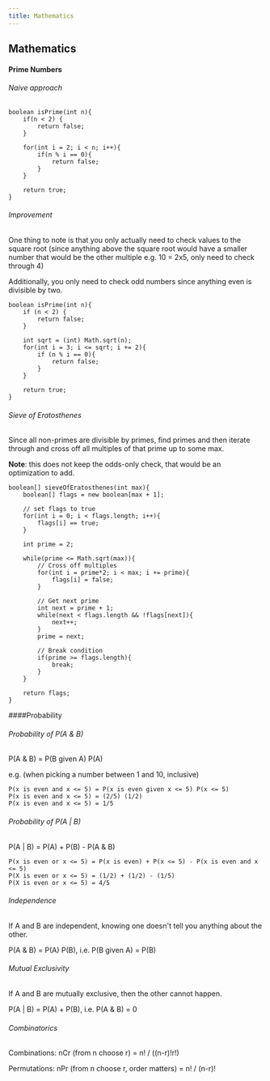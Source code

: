 ```yaml
---
title: Mathematics
---
```


## Mathematics
#### Prime Numbers
###### Naive approach
```
boolean isPrime(int n){
    if(n < 2) {
        return false;
    }

    for(int i = 2; i < n; i++){
        if(n % i == 0){
            return false;
        }
    }

    return true;
}
```

###### Improvement
One thing to note is that you only actually need to check values to the square root
(since anything above the square root would have a smaller number that would be
the other multiple e.g. 10 = 2x5, only need to check through 4)

Additionally, you only need to check odd numbers since anything even is divisible by two.

```
boolean isPrime(int n){
    if (n < 2) {
        return false;
    }

    int sqrt = (int) Math.sqrt(n);
    for(int i = 3; i <= sqrt; i += 2){
        if (n % i == 0){
            return false;
        }
    }

    return true;
}
```

###### Sieve of Eratosthenes
Since all non-primes are divisible by primes, find primes and then iterate
through and cross off all multiples of that prime up to some max.

**Note**: this does not keep the odds-only check, that would be an optimization to add.

```
boolean[] sieveOfEratosthenes(int max){
    boolean[] flags = new boolean[max + 1];

    // set flags to true
    for(int i = 0; i < flags.length; i++){
        flags[i] == true;
    }

    int prime = 2;

    while(prime <= Math.sqrt(max)){
        // Cross off multiples
        for(int i = prime*2; i < max; i += prime){
            flags[i] = false;
        }

        // Get next prime
        int next = prime + 1;
        while(next < flags.length && !flags[next]){
            next++;
        }
        prime = next;

        // Break condition
        if(prime >= flags.length){
            break;
        }
    }

    return flags;
}
```

####Probability
###### Probability of P(A & B)
P(A & B) = P(B given A) P(A)

e.g. (when picking a number between 1 and 10, inclusive)
```
P(x is even and x <= 5) = P(x is even given x <= 5) P(x <= 5)
P(x is even and x <= 5) = (2/5) (1/2)
P(x is even and x <= 5) = 1/5
```

###### Probability of P(A | B)
P(A | B) = P(A) + P(B) - P(A & B)

```
P(x is even or x <= 5) = P(x is even) + P(x <= 5) - P(x is even and x <= 5)
P(X is even or x <= 5) = (1/2) + (1/2) - (1/5)
P(X is even or x <= 5) = 4/5
```

###### Independence
If A and B are independent, knowing one doesn't tell you anything about the
other.

P(A & B) = P(A) P(B), i.e. P(B given A) = P(B)

###### Mutual Exclusivity
If A and B are mutually exclusive, then the other cannot happen.

P(A | B) = P(A) + P(B), i.e. P(A & B) = 0

###### Combinatorics
Combinations: nCr (from n choose r) = n! / ((n-r)!r!)

Permutations: nPr (from n choose r, order matters) = n! / (n-r)!
